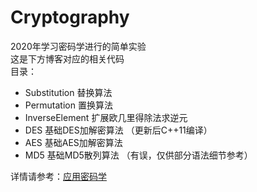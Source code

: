 # Cryptography
2020年学习密码学进行的简单实验  
这是下方博客对应的相关代码  
目录：  
* Substitution 替换算法
* Permutation 置换算法
* InverseElement 扩展欧几里得除法求逆元
* DES 基础DES加解密算法 （更新后C++11编译）
* AES 基础AES加解密算法
* MD5 基础MD5散列算法 （有误，仅供部分语法细节参考）

详情请参考：[应用密码学](https://holmecat.github.io/tag/xojsxweYA/)